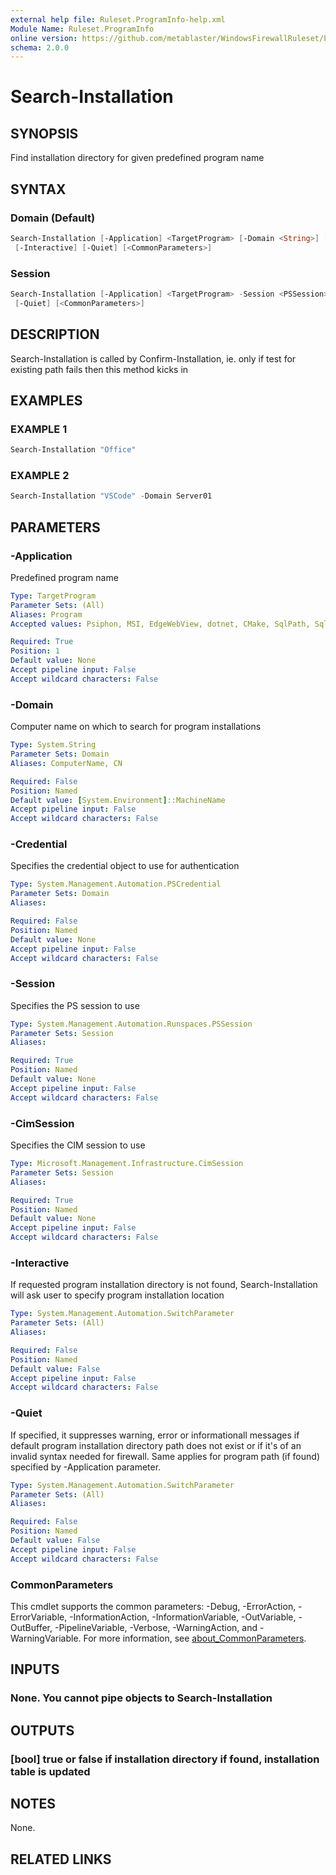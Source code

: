 ```yaml
---
external help file: Ruleset.ProgramInfo-help.xml
Module Name: Ruleset.ProgramInfo
online version: https://github.com/metablaster/WindowsFirewallRuleset/blob/master/Modules/Ruleset.ProgramInfo/Help/en-US/Search-Installation.md
schema: 2.0.0
---
```


# Search-Installation

## SYNOPSIS

Find installation directory for given predefined program name

## SYNTAX

### Domain (Default)

```powershell
Search-Installation [-Application] <TargetProgram> [-Domain <String>] [-Credential <PSCredential>]
 [-Interactive] [-Quiet] [<CommonParameters>]
```

### Session

```powershell
Search-Installation [-Application] <TargetProgram> -Session <PSSession> -CimSession <CimSession> [-Interactive]
 [-Quiet] [<CommonParameters>]
```

## DESCRIPTION

Search-Installation is called by Confirm-Installation, ie.
only if test for existing path
fails then this method kicks in

## EXAMPLES

### EXAMPLE 1

```powershell
Search-Installation "Office"
```

### EXAMPLE 2

```powershell
Search-Installation "VSCode" -Domain Server01
```

## PARAMETERS

### -Application

Predefined program name

```yaml
Type: TargetProgram
Parameter Sets: (All)
Aliases: Program
Accepted values: Psiphon, MSI, EdgeWebView, dotnet, CMake, SqlPath, SqlServer, SqlManagementStudio, WindowsDefender, NuGet, NETFramework, vcpkg, SysInternals, WindowsKits, WebPlatform, OpenSpace, XTU, Chocolatey, ArenaChess, GoogleDrive, RivaTuner, Incredibuild, ColorMania, MetaTrader, RealWorld, AzureDataStudio, qBittorrent, OpenTTD, EveOnline, DemiseOfNations, CounterStrikeGO, PinballArcade, JavaUpdate, JavaRuntime, AdobeARM, AdobeReader, AdobeAcrobat, LoLGame, FileZilla, PathOfExile, HWMonitor, CPUZ, MSIAfterburner, GPG, OBSStudio, PasswordSafe, Greenshot, DnsCrypt, OpenSSH, PowerShellCore64, PowerShell64, PowerShell86, OneDrive, HelpViewer, VSCode, MicrosoftOffice, TeamViewer, EdgeChromium, Chrome, Firefox, Yandex, Tor, uTorrent, Thuderbird, Steam, Nvidia64, Nvidia86, GeForceExperience, WarThunder, PokerStars, VisualStudio, VisualStudioInstaller, MSYS2, Git, GitHubDesktop, EpicGames, UnrealEngine, BingWallpaper

Required: True
Position: 1
Default value: None
Accept pipeline input: False
Accept wildcard characters: False
```

### -Domain

Computer name on which to search for program installations

```yaml
Type: System.String
Parameter Sets: Domain
Aliases: ComputerName, CN

Required: False
Position: Named
Default value: [System.Environment]::MachineName
Accept pipeline input: False
Accept wildcard characters: False
```

### -Credential

Specifies the credential object to use for authentication

```yaml
Type: System.Management.Automation.PSCredential
Parameter Sets: Domain
Aliases:

Required: False
Position: Named
Default value: None
Accept pipeline input: False
Accept wildcard characters: False
```

### -Session

Specifies the PS session to use

```yaml
Type: System.Management.Automation.Runspaces.PSSession
Parameter Sets: Session
Aliases:

Required: True
Position: Named
Default value: None
Accept pipeline input: False
Accept wildcard characters: False
```

### -CimSession

Specifies the CIM session to use

```yaml
Type: Microsoft.Management.Infrastructure.CimSession
Parameter Sets: Session
Aliases:

Required: True
Position: Named
Default value: None
Accept pipeline input: False
Accept wildcard characters: False
```

### -Interactive

If requested program installation directory is not found, Search-Installation will ask
user to specify program installation location

```yaml
Type: System.Management.Automation.SwitchParameter
Parameter Sets: (All)
Aliases:

Required: False
Position: Named
Default value: False
Accept pipeline input: False
Accept wildcard characters: False
```

### -Quiet

If specified, it suppresses warning, error or informationall messages if default program
installation directory path does not exist or if it's of an invalid syntax needed for firewall.
Same applies for program path (if found) specified by -Application parameter.

```yaml
Type: System.Management.Automation.SwitchParameter
Parameter Sets: (All)
Aliases:

Required: False
Position: Named
Default value: False
Accept pipeline input: False
Accept wildcard characters: False
```

### CommonParameters

This cmdlet supports the common parameters: -Debug, -ErrorAction, -ErrorVariable, -InformationAction, -InformationVariable, -OutVariable, -OutBuffer, -PipelineVariable, -Verbose, -WarningAction, and -WarningVariable. For more information, see [about_CommonParameters](http://go.microsoft.com/fwlink/?LinkID=113216).

## INPUTS

### None. You cannot pipe objects to Search-Installation

## OUTPUTS

### [bool] true or false if installation directory if found, installation table is updated

## NOTES

None.

## RELATED LINKS
